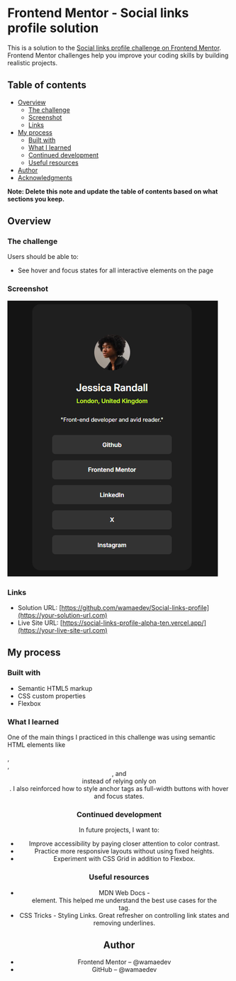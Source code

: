 # Frontend Mentor - Social links profile solution

This is a solution to the [Social links profile challenge on Frontend Mentor](https://www.frontendmentor.io/challenges/social-links-profile-UG32l9m6dQ). Frontend Mentor challenges help you improve your coding skills by building realistic projects. 

## Table of contents

- [Overview](#overview)
  - [The challenge](#the-challenge)
  - [Screenshot](#screenshot)
  - [Links](#links)
- [My process](#my-process)
  - [Built with](#built-with)
  - [What I learned](#what-i-learned)
  - [Continued development](#continued-development)
  - [Useful resources](#useful-resources)
- [Author](#author)
- [Acknowledgments](#acknowledgments)

**Note: Delete this note and update the table of contents based on what sections you keep.**

## Overview

### The challenge

Users should be able to:

- See hover and focus states for all interactive elements on the page

### Screenshot

![](./assets/images/Screenshot%202025-09-24%20110053.png)


### Links

- Solution URL: [https://github.com/wamaedev/Social-links-profile](https://your-solution-url.com)
- Live Site URL: [https://social-links-profile-alpha-ten.vercel.app/](https://your-live-site-url.com)

## My process

### Built with
- Semantic HTML5 markup
- CSS custom properties
- Flexbox

### What I learned

One of the main things I practiced in this challenge was using semantic HTML elements like <main>, <article>, <header>, and <nav> instead of relying only on <div>. I also reinforced how to style anchor tags as full-width buttons with hover and focus states.

### Continued development

In future projects, I want to:

- Improve accessibility by paying closer attention to color contrast.
- Practice more responsive layouts without using fixed heights.
- Experiment with CSS Grid in addition to Flexbox.


### Useful resources

- MDN Web Docs - <nav> element. This helped me understand the best use cases for the <nav> tag.
- CSS Tricks - Styling Links. Great refresher on controlling link states and removing underlines.


## Author

- Frontend Mentor – @wamaedev
- GitHub – @wamaedev

